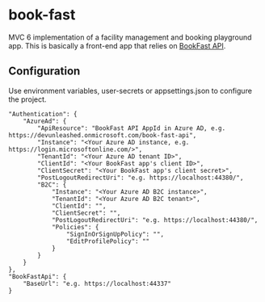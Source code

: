 # book-fast

MVC 6 implementation of a facility management and booking playground app. This is basically a front-end app that relies on [BookFast API](https://github.com/dzimchuk/book-fast-api).

## Configuration

Use environment variables, user-secrets or appsettings.json to configure the project.

```
"Authentication": {
	"AzureAd": {
		"ApiResource": "BookFast API AppId in Azure AD, e.g. https://devunleashed.onmicrosoft.com/book-fast-api",
		"Instance": "<Your Azure AD instance, e.g. https://login.microsoftonline.com/>",
		"TenantId": "<Your Azure AD tenant ID>",
        "ClientId": "<Your BookFast app's client ID>",
		"ClientSecret": "<Your BookFast app's client secret>",
		"PostLogoutRedirectUri": "e.g. https://localhost:44380/",
		"B2C": {
			"Instance": "<Your Azure AD B2C instance>",
        	"TenantId": "<Your Azure AD B2C tenant>",
        	"ClientId": "",
        	"ClientSecret": "",
        	"PostLogoutRedirectUri": "e.g. https://localhost:44380/",
        	"Policies": {
          		"SignInOrSignUpPolicy": "",
          		"EditProfilePolicy": ""
        	}
      	}
	}
},
"BookFastApi": {
	"BaseUrl": "e.g. https://localhost:44337"
}
```